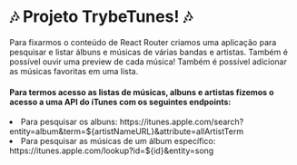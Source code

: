 # :notes: Projeto TrybeTunes! :notes:

Para fixarmos o conteúdo de React Router criamos uma aplicação para pesquisar e listar álbuns e músicas de várias bandas e artistas. Também é possível ouvir uma preview de cada música! Também é possível adicionar as músicas favoritas em uma lista.

#### Para termos acesso as listas de músicas, albuns e artistas fizemos o acesso a uma API do iTunes com os seguintes endpoints: 
<li>Para pesquisar os albuns: https://itunes.apple.com/search?entity=album&term=${artistNameURL}&attribute=allArtistTerm</li>
<li>Para pesquisar as músicas de um álbum específico: https://itunes.apple.com/lookup?id=${id}&entity=song</li>
<!-- Olá, Tryber!
Esse é apenas um arquivo inicial para o README do seu projeto no qual você pode customizar e reutilizar todas as vezes que for executar o trybe-publisher.

Para deixá-lo com a sua cara, basta alterar o seguinte arquivo da sua máquina: ~/.student-repo-publisher/custom/_NEW_README.md

É essencial que você preencha esse documento por conta própria, ok?
Não deixe de usar nossas dicas de escrita de README de projetos, e deixe sua criatividade brilhar!
:warning: IMPORTANTE: você precisa deixar nítido:
- quais arquivos/pastas foram desenvolvidos por você; 
- quais arquivos/pastas foram desenvolvidos por outra pessoa estudante;
- quais arquivos/pastas foram desenvolvidos pela Trybe.
-->
